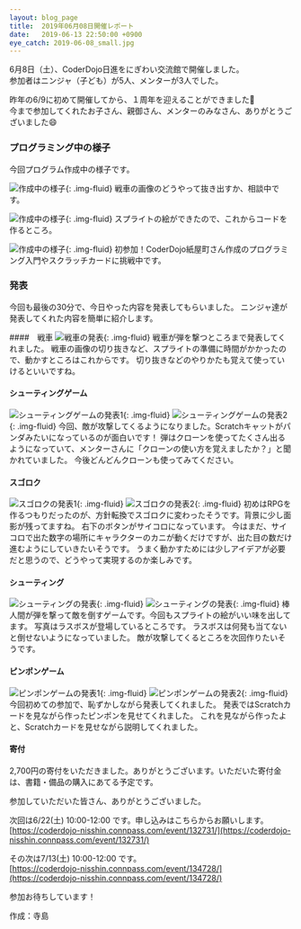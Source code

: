 ```yaml
---
layout: blog_page
title:  2019年06月08日開催レポート
date:   2019-06-13 22:50:00 +0900
eye_catch: 2019-06-08_small.jpg
---
```



6月8日（土）、CoderDojo日進をにぎわい交流館で開催しました。<br/>
参加者はニンジャ（子ども）が5人、メンターが3人でした。<br/>

昨年の6/9に初めて開催してから、１周年を迎えることができました:confetti_ball: <br />
今まで参加してくれたお子さん、親御さん、メンターのみなさん、ありがとうございました:smile:

### プログラミング中の様子

今回プログラム作成中の様子です。

![作成中の様子](/assets/img/2019-06-08_0-1.jpg){: .img-fluid}
戦車の画像のどうやって抜き出すか、相談中です。

![作成中の様子](/assets/img/2019-06-08_0-2.jpg){: .img-fluid}
スプライトの絵ができたので、これからコードを作るところ。

![作成中の様子](/assets/img/2019-06-08_0-3.jpg){: .img-fluid}
初参加！CoderDojo紙屋町さん作成のプログラミング入門やスクラッチカードに挑戦中です。

### 発表

今回も最後の30分で、今日やった内容を発表してもらいました。
ニンジャ達が発表してくれた内容を簡単に紹介します。

####　戦車
![戦車の発表](/assets/img/2019-06-08_1.jpg){: .img-fluid}
戦車が弾を撃つところまで発表してくれました。
戦車の画像の切り抜きなど、スプライトの準備に時間がかかったので、動かすところはこれからです。
切り抜きなどのやりかたも覚えて使っていけるといいですね。

#### シューティングゲーム
![シューティングゲームの発表1](/assets/img/2019-06-08_2-1.jpg){: .img-fluid}
![シューティングゲームの発表2](/assets/img/2019-06-08_2-2.jpg){: .img-fluid}
今回、敵が攻撃してくるようになりました。Scratchキャットがパンダみたいになっているのが面白いです！
弾はクローンを使ってたくさん出るようになっていて、メンターさんに「クローンの使い方を覚えましたか？」と聞かれていました。
今後どんどんクローンも使ってみてください。

#### スゴロク
![スゴロクの発表1](/assets/img/2019-06-08_3-1.jpg){: .img-fluid}
![スゴロクの発表2](/assets/img/2019-06-08_3-2.jpg){: .img-fluid}
初めはRPGを作るつもりだったのが、方針転換でスゴロクに変わったそうです。背景に少し面影が残ってますね。
右下のボタンがサイコロになっています。
今はまだ、サイコロで出た数字の場所にキャラクターのカニが動くだけですが、出た目の数だけ進むようにしていきたいそうです。
うまく動かすためには少しアイデアが必要だと思うので、どうやって実現するのか楽しみです。

#### シューティング
![シューティングの発表](/assets/img/2019-06-08_4-1.jpg){: .img-fluid}
![シューティングの発表](/assets/img/2019-06-08_4-2.jpg){: .img-fluid}
棒人間が弾を撃って敵を倒すゲームです。今回もスプライトの絵がいい味を出してます。
写真はラスボスが登場しているところです。
ラスボスは何発も当てないと倒せないようになっていました。
敵が攻撃してくるところを次回作りたいそうです。

#### ピンポンゲーム
![ピンポンゲームの発表1](/assets/img/2019-06-08_5-1.jpg){: .img-fluid}
![ピンポンゲームの発表2](/assets/img/2019-06-08_5-2.jpg){: .img-fluid}
今回初めての参加で、恥ずかしながら発表してくれました。
発表ではScratchカードを見ながら作ったピンポンを見せてくれました。
これを見ながら作ったよと、Scratchカードを見せながら説明してくれました。

#### 寄付
2,700円の寄付をいただきました。ありがとうございます。いただいた寄付金は、書籍・備品の購入にあてる予定です。

参加していただいた皆さん、ありがとうございました。

次回は6/22(土) 10:00-12:00 です。申し込みはこちらからお願いします。<br />
[https://coderdojo-nisshin.connpass.com/event/132731/](https://coderdojo-nisshin.connpass.com/event/132731/)<br />

その次は7/13(土) 10:00-12:00 です。<br />
[https://coderdojo-nisshin.connpass.com/event/134728/](https://coderdojo-nisshin.connpass.com/event/134728/)<br />

参加お待ちしています！

作成：寺島

